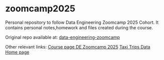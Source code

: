 # zoomcamp2025

Personal repository to follow Data Engineering Zoomcamp 2025 Cohort.
It contains personal notes,homework and files created during the course.

Original repo available at: [data-engineering-zoomcamp](https://github.com/DataTalksClub/data-engineering-zoomcamp)

Other relevant links:
[Course page DE Zoomcamp 2025](https://courses.datatalks.club/de-zoomcamp-2025/)
[Taxi Trips Data Home page](https://www.nyc.gov/site/tlc/about/tlc-trip-record-data.page)
